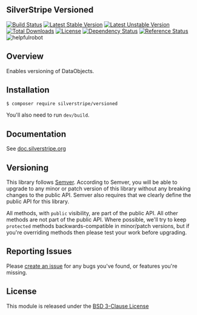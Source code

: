 ## SilverStripe Versioned

[![Build Status](https://api.travis-ci.org/silverstripe/silverstripe-versioned.svg?branch=master)](https://travis-ci.org/silverstripe/silverstripe-versioned)
[![Latest Stable Version](https://poser.pugx.org/silverstripe/versioned/version.svg)](http://www.silverstripe.org/stable-download/)
[![Latest Unstable Version](https://poser.pugx.org/silverstripe/versioned/v/unstable.svg)](https://packagist.org/packages/silverstripe/versioned)
[![Total Downloads](https://poser.pugx.org/silverstripe/versioned/downloads.svg)](https://packagist.org/packages/silverstripe/versioned)
[![License](https://poser.pugx.org/silverstripe/versioned/license.svg)](https://github.com/silverstripe/silverstripe-versioned#license)
[![Dependency Status](https://www.versioneye.com/php/silverstripe:versioned/badge.svg)](https://www.versioneye.com/php/silverstripe:versioned)
[![Reference Status](https://www.versioneye.com/php/silverstripe:admin/reference_badge.svg?style=flat)](https://www.versioneye.com/php/silverstripe:admin/references)
![helpfulrobot](https://helpfulrobot.io/silverstripe/versioned/badge)

## Overview

Enables versioning of DataObjects.

## Installation

```
$ composer require silverstripe/versioned
```

You'll also need to run `dev/build`.

## Documentation

See [doc.silverstripe.org](http://doc.silverstripe.org)

## Versioning

This library follows [Semver](http://semver.org). According to Semver,
you will be able to upgrade to any minor or patch version of this library
without any breaking changes to the public API. Semver also requires that
we clearly define the public API for this library.

All methods, with `public` visibility, are part of the public API. All
other methods are not part of the public API. Where possible, we'll try
to keep `protected` methods backwards-compatible in minor/patch versions,
but if you're overriding methods then please test your work before upgrading.

## Reporting Issues

Please [create an issue](http://github.com/silverstripe/silverstripe-versioned/issues)
for any bugs you've found, or features you're missing.

## License

This module is released under the [BSD 3-Clause License](LICENSE)
